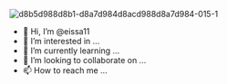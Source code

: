 ![d8b5d988d8b1-d8a7d984d8acd988d8a7d984-015-1](https://github.com/eissa11/eissa11/assets/79692573/cffc74a3-de7a-4fd2-8bf6-23cba92bafa6)
- 👋 Hi, I’m @eissa11
- 👀 I’m interested in ...
- 🌱 I’m currently learning ...
- 💞️ I’m looking to collaborate on ...
- 📫 How to reach me ...

<!---
eissa11/eissa11 is a ✨ special ✨ repository because its `README.md` (this file) appears on your GitHub profile.
You can click the Preview link to take a look at your changes.
--->
